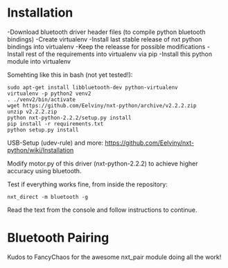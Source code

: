 # Installation

-Download bluetooth driver header files (to compile python bluetooth bindings)
-Create virtualenv
-Install last stable release of nxt python bindings into virtualenv
-Keep the releasse for possible modifications
-Install rest of the requirements into virtualenv via pip
-Install this python module into virtualenv

Somehting like this in bash (not yet tested!):
```
sudo apt-get install libbluetooth-dev python-virtualenv
virtualenv -p python2 venv2
. ./venv2/bin/activate
wget https://github.com/Eelviny/nxt-python/archive/v2.2.2.zip
unzip v2.2.2.zip
python nxt-python-2.2.2/setup.py install
pip install -r requirements.txt
python setup.py install
```

USB-Setup (udev-rule) and more:
https://github.com/Eelviny/nxt-python/wiki/Installation

Modify motor.py of this driver (nxt-python-2.2.2) to achieve higher accuracy
using bluetooth.

Test if everything works fine, from inside the repository:
```
nxt_direct -m bluetooth -g
```

Read the text from the console and follow instructions to continue.

# Bluetooth Pairing

Kudos to FancyChaos for the awesome nxt_pair module doing all the work!
